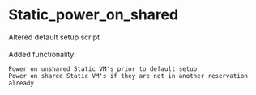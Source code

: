 # Static_power_on_shared

Altered default setup script <br /><br />
Added functionality:

    Power on unshared Static VM's prior to default setup
    Power on shared Static VM's if they are not in another reservation already
  
